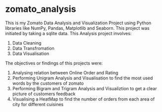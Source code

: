 # zomato_analysis
This is my Zomato Data Analysis and Visualization Project using Python libraries like NumPy, Pandas, Matplotlib and Seaborn.
This project was initiated by taking a sqlite data. This Analysis project involves:
1) Data Cleaning
2) Data Transfromation
3) Data Visualisation

The objectives or findings of this projects were:
1) Analysing relation between Online Order and Rating
2) Performing Unigram Analysis and Visualisation to find the most used words by the customers of zomato
3) Performing Bigram and Trigram Analysis and Visualiztion to get a clear picture of customers feedback
4) Visualising a HeatMap to find the number of orders from each area of city for different cuisines 
